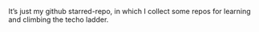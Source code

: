It’s just my github starred-repo, in which I collect some repos for learning and climbing the techo ladder.
